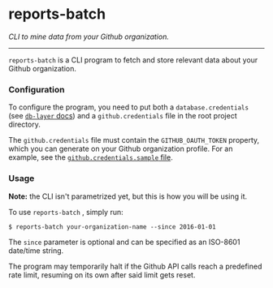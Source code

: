 reports-batch
=============

_CLI to mine data from your Github organization._

-------------

`reports-batch` is a CLI program to fetch and store relevant data about your Github organization.

### Configuration

To configure the program, you need to put both a `database.credentials` (see [`db-layer` docs](../db-layer/README.md)) and a `github.credentials` file
in the root project directory.

The `github.credentials` file must contain the `GITHUB_OAUTH_TOKEN` property, which you can generate on your Github organization profile.
For an example, see the [`github.credentials.sample` file](../github.credentials.sample).

### Usage

**Note:** the CLI isn't parametrized yet, but this is how you will be using it.

To use `reports-batch` , simply run:

```shell
$ reports-batch your-organization-name --since 2016-01-01
```

The `since` parameter is optional and can be specified as an ISO-8601 date/time string.

The program may temporarily halt if the Github API calls reach a predefined rate limit, resuming on its own after said limit gets reset.
